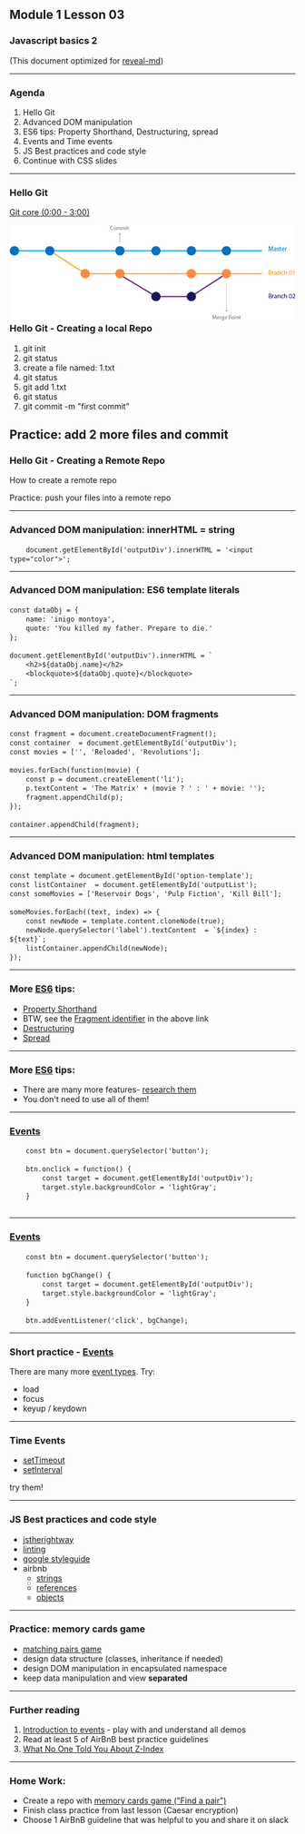 ## Module 1 Lesson 03
### Javascript basics 2
(This document optimized for [reveal-md](https://github.com/webpro/reveal-md))

---

### Agenda
1. Hello Git
1. Advanced DOM manipulation
1. ES6 tips: Property Shorthand, Destructuring, spread
1. Events and Time events
1. JS Best practices and code style
1. Continue with CSS slides

---
### Hello Git

[Git core (0:00 - 3:00)](https://www.youtube.com/watch?v=_ALeswWzpBo)

<div style="float: left">
    <img src="./assets/git-branch.jpg">
</div>

---

### Hello Git - Creating a local Repo

1. git init
2. git status
3. create a file named: 1.txt
4. git status
5. git add 1.txt
6. git status
7. git commit -m "first commit"

Practice: add 2 more files and commit
---

### Hello Git - Creating a Remote Repo

How to create a remote repo

Practice: push your files into a remote repo

---

### Advanced DOM manipulation: innerHTML = string
```
    document.getElementById('outputDiv').innerHTML = '<input type="color">';
```

---

### Advanced DOM manipulation: ES6 template literals
```
const dataObj = {
    name: 'inigo montoya',
    quote: 'You killed my father. Prepare to die.'
};

document.getElementById('outputDiv').innerHTML = `
    <h2>${dataObj.name}</h2>
    <blockquote>${dataObj.quote}</blockquote>
`;
```
---

### Advanced DOM manipulation: DOM fragments
```
const fragment = document.createDocumentFragment();
const container  = document.getElementById('outputDiv');
const movies = ['', 'Reloaded', 'Revolutions'];

movies.forEach(function(movie) {
    const p = document.createElement('li');
    p.textContent = 'The Matrix' + (movie ? ' : ' + movie: '');
    fragment.appendChild(p);
});

container.appendChild(fragment);
```
---

### Advanced DOM manipulation: html templates
```
const template = document.getElementById('option-template');
const listContainer  = document.getElementById('outputList');
const someMovies = ['Reservoir Dogs', 'Pulp Fiction', 'Kill Bill'];

someMovies.forEach((text, index) => {
    const newNode = template.content.cloneNode(true);
    newNode.querySelector('label').textContent  = `${index} : ${text}`;
    listContainer.appendChild(newNode);
});
```


---

### More [ES6](http://es6-features.org) tips:
- [Property Shorthand](http://es6-features.org/#PropertyShorthand)
- BTW, see the [Fragment identifier](https://en.wikipedia.org/wiki/Fragment_identifier) in the above link
- [Destructuring](https://developer.mozilla.org/en-US/docs/Web/JavaScript/Reference/Operators/Destructuring_assignment)
- [Spread](https://developer.mozilla.org/en-US/docs/Web/JavaScript/Reference/Operators/Spread_syntax)

---
### More [ES6](http://es6-features.org) tips:
- There are many more features- [research them](http://es6-features.org)
- You don't need to use all of them!

---

### [Events](https://developer.mozilla.org/en-US/docs/Web/Events)

```
    const btn = document.querySelector('button');

    btn.onclick = function() {
        const target = document.getElementById('outputDiv');
        target.style.backgroundColor = 'lightGray';
    }
    
```

---

### [Events](https://developer.mozilla.org/en-US/docs/Web/Events)

```
    const btn = document.querySelector('button');

    function bgChange() {
        const target = document.getElementById('outputDiv');
        target.style.backgroundColor = 'lightGray';
    }
    
    btn.addEventListener('click', bgChange);
```
---

### Short practice -  [Events](https://developer.mozilla.org/en-US/docs/Web/Events) 

 There are many more [event types](https://developer.mozilla.org/en-US/docs/Web/Events).
 Try:
 
 - load
 - focus
 - keyup / keydown
 
---

### Time Events
- [setTimeout](https://developer.mozilla.org/en-US/docs/Web/API/WindowOrWorkerGlobalScope/setTimeout)
- [setInterval](https://developer.mozilla.org/en-US/docs/Web/API/WindowOrWorkerGlobalScope/setInterval)

try them!
<!-- .element: class="fragment" -->


---

### JS Best practices and code style
- [jstherightway](http://jstherightway.org/#js-code-style)
- [linting](http://jslint.com/)
- [google styleguide](https://google.github.io/styleguide/javascriptguide.xml)
- airbnb
    - [strings](https://github.com/airbnb/javascript#strings)
    - [references](https://github.com/airbnb/javascript#references)
    - [objects](https://github.com/airbnb/javascript#objects)

---

### Practice: memory cards game
- [matching pairs game](http://mypuzzle.org/find-the-pair)
- design data structure (classes, inheritance if needed)
- design DOM manipulation in encapsulated namespace
- keep data manipulation and view **separated**

---

### Further reading
1. [Introduction to events](https://developer.mozilla.org/en-US/docs/Learn/JavaScript/Building_blocks/Events) - play with and understand all demos
1. Read at least 5 of AirBnB best practice guidelines
1. [What No One Told You About Z-Index](https://philipwalton.com/articles/what-no-one-told-you-about-z-index/)
---
### Home Work:
- Create a repo with [memory cards game ("Find a pair")](http://mypuzzle.org/find-the-pair)
- Finish class practice from last lesson (Caesar encryption)
- Choose 1 AirBnB guideline that was helpful to you and share it on slack